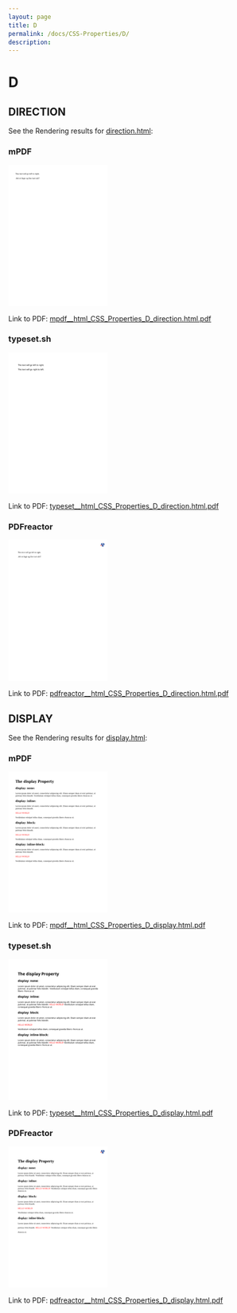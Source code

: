```yaml
---
layout: page
title: D
permalink: /docs/CSS-Properties/D/
description: 
---
```


# D



## DIRECTION

See the Rendering results for [direction.html](/html/CSS%20Properties/D/direction.html):

### mPDF
![](mpdf__html_CSS_Properties_D_direction.html.png) 

Link to PDF: [mpdf__html_CSS_Properties_D_direction.html.pdf](mpdf__html_CSS_Properties_D_direction.html.pdf)

### typeset.sh
![](typeset__html_CSS_Properties_D_direction.html.png) 

Link to PDF: [typeset__html_CSS_Properties_D_direction.html.pdf](typeset__html_CSS_Properties_D_direction.html.pdf)

### PDFreactor
![](pdfreactor__html_CSS_Properties_D_direction.html.png) 

Link to PDF: [pdfreactor__html_CSS_Properties_D_direction.html.pdf](pdfreactor__html_CSS_Properties_D_direction.html.pdf)

## DISPLAY

See the Rendering results for [display.html](/html/CSS%20Properties/D/display.html):

### mPDF
![](mpdf__html_CSS_Properties_D_display.html.png) 

Link to PDF: [mpdf__html_CSS_Properties_D_display.html.pdf](mpdf__html_CSS_Properties_D_display.html.pdf)

### typeset.sh
![](typeset__html_CSS_Properties_D_display.html.png) 

Link to PDF: [typeset__html_CSS_Properties_D_display.html.pdf](typeset__html_CSS_Properties_D_display.html.pdf)

### PDFreactor
![](pdfreactor__html_CSS_Properties_D_display.html.png) 

Link to PDF: [pdfreactor__html_CSS_Properties_D_display.html.pdf](pdfreactor__html_CSS_Properties_D_display.html.pdf)


